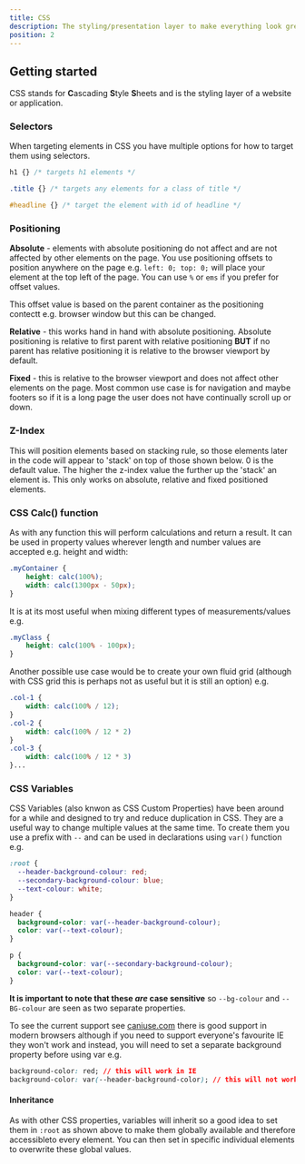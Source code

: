 ```yaml
---
title: CSS
description: The styling/presentation layer to make everything look great
position: 2
---
```


## Getting started

CSS stands for **C**ascading **S**tyle **S**heets and is the styling layer of a website or application.

### Selectors

When targeting elements in CSS you have multiple options for how to target them using selectors.

```css
h1 {} /* targets h1 elements */

.title {} /* targets any elements for a class of title */

#headline {} /* target the element with id of headline */
```

### Positioning

**Absolute** - elements with absolute positioning do not affect and are not affected by other elements on the page. You use positioning offsets to position anywhere on the page e.g. `left: 0; top: 0;` will place your element at the top left of the page. You can use `%` or `ems` if you prefer for offset values.

This offset value is based on the parent container as the positioning contectt e.g. browser window but this can be changed.

**Relative** - this works hand in hand with absolute positioning. Absolute positioning is relative to first parent with relative positioning __BUT__ if no parent has relative positioning it is relative to the browser viewport by default.

**Fixed** - this is relative to the browser viewport and does not affect other elements on the page. Most common use case is for navigation and maybe footers so if it is a long page the user does not have continually scroll up or down.

### Z-Index

This will position elements based on stacking rule, so those elements later in the code will appear to 'stack' on top of those shown below. 0 is the default value. The higher the z-index value the further up the 'stack' an element is. This only works on absolute, relative and fixed positioned elements.


### CSS Calc() function

As with any function this will perform calculations and return a result. It can be used in property values wherever length and number values are accepted e.g. height and width:

```css
.myContainer {
    height: calc(100%);
    width: calc(1300px - 50px);
}
```

It is at its most useful when mixing different types of measurements/values e.g.

```css
.myClass {
    height: calc(100% - 100px);
}
```

Another possible use case would be to create your own fluid grid (although with CSS grid this is perhaps not as useful but it is still an option) e.g.

```css
.col-1 {
    width: calc(100% / 12);
}
.col-2 {
    width: calc(100% / 12 * 2)
}
.col-3 {
    width: calc(100% / 12 * 3)
}...
```

### CSS Variables

CSS Variables (also knwon as CSS Custom Properties) have been around for a while and designed to try and reduce duplication in CSS. They are a useful way to change multiple values at the same time. To create them you use a prefix with `--` and can be used in declarations using `var()` function e.g.

```css
:root {
  --header-background-colour: red;
  --secondary-background-colour: blue;
  --text-colour: white;
}

header {
  background-color: var(--header-background-colour);
  color: var(--text-colour);
}

p {
  background-color: var(--secondary-background-colour);
  color: var(--text-colour);
}
```

**It is important to note that these *are* case sensitive** so `--bg-colour` and `--BG-colour` are seen as two separate properties.

To see the current support see [caniuse.com](https://caniuse.com/?search=css%20variables) there is good support in modern browsers although if you need to support everyone's favourite IE they won't work and instead, you will need to set a separate background property before using var e.g.

```css
background-color: red; // this will work in IE
background-color: var(--header-background-color); // this will not work in IE
```

#### Inheritance

As with other CSS properties, variables will inherit so a good idea to set them in `:root` as shown above to make them globally available and therefore accessibleto every element. You can then set in specific individual elements to overwrite these global values.
